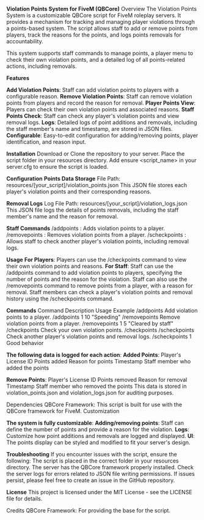 **Violation Points System for FiveM (QBCore)**
Overview
The Violation Points System is a customizable QBCore script for FiveM roleplay servers. It provides a mechanism for tracking and managing player violations through a points-based system. The script allows staff to add or remove points from players, track the reasons for the points, and logs points removals for accountability.

This system supports staff commands to manage points, a player menu to check their own violation points, and a detailed log of all points-related actions, including removals.

**Features**

**Add Violation Points**: Staff can add violation points to players with a configurable reason.
**Remove Violation Points**: Staff can remove violation points from players and record the reason for removal.
**Player Points View**: Players can check their own violation points and associated reasons.
**Staff Points Check**: Staff can check any player's violation points and view removal logs.
**Logs**: Detailed logs of point additions and removals, including the staff member's name and timestamp, are stored in JSON files.
**Configurable**: Easy-to-edit configuration for adding/removing points, player identification, and reason input.

**Installation**
Download or Clone the repository to your server.
Place the script folder in your resources directory.
Add ensure <script_name> in your server.cfg to ensure the script is loaded.

**Configuration**
**Points Data Storage**
File Path: resources/[your_script]/violation_points.json
This JSON file stores each player's violation points and their corresponding reasons.

**Removal Logs**
Log File Path: resources/[your_script]/violation_logs.json
This JSON file logs the details of points removals, including the staff member's name and the reason for removal.

**Staff Commands**
/addpoints <playerID> <points> <reason>: Adds violation points to a player.
/removepoints <playerID> <points> <reason>: Removes violation points from a player.
/scheckpoints <playerID or Partial Name>: Allows staff to check another player's violation points, including removal logs.

**Usage**
**For Players**:
Players can use the /checkpoints command to view their own violation points and reasons.
**For Staff**:
Staff can use the /addpoints command to add violation points to players, specifying the number of points and the reason for the violation.
Staff can also use the /removepoints command to remove points from a player, with a reason for removal.
Staff members can check a player's violation points and removal history using the /scheckpoints command.

**Commands**
Command	Description	Usage Example
/addpoints	Add violation points to a player.	/addpoints 1 10 "Speeding"
/removepoints	Remove violation points from a player.	/removepoints 1 5 "Cleared by staff"
/checkpoints	Check your own violation points.	/checkpoints
/scheckpoints	Check another player's violation points and removal logs.	/scheckpoints 1 Good behavior


**The following data is logged for each action**:
**Added Points**:
Player's License ID
Points added
Reason for points
Timestamp
Staff member who added the points

**Remove Points**:
Player's License ID
Points removed
Reason for removal
Timestamp
Staff member who removed the points
This data is stored in violation_points.json and violation_logs.json for auditing purposes.

Dependencies
QBCore Framework: This script is built for use with the QBCore framework for FiveM.
Customization

**The system is fully customizable**:
**Adding/removing points**: Staff can define the number of points and provide a reason for the violation.
**Logs**: Customize how point additions and removals are logged and displayed.
**UI**: The points display can be styled and modified to fit your server's design.

**Troubleshooting**
If you encounter issues with the script, ensure the following:
The script is placed in the correct folder in your resources directory.
The server has the QBCore framework properly installed.
Check the server logs for errors related to JSON file writing permissions.
If issues persist, please feel free to create an issue in the GitHub repository.

**License**
This project is licensed under the MIT License - see the LICENSE file for details.

Credits
QBCore Framework: For providing the base for the script.
